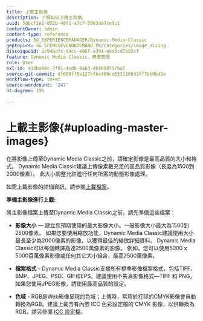 ```yaml
---
title: 上載主影像
description: 了解如何上傳主影像。
uuid: 50bcf2e2-852b-48f1-a7c7-5063a87ce9c1
contentOwner: admin
content-type: reference
products: SG_EXPERIENCEMANAGER/Dynamic-Media-Classic
geptopics: SG_SCENESEVENONDEMAND_PK/categories/image_sizing
discoiquuid: 8c94bafc-94cc-496f-a394-a945cd7b02cf
feature: Dynamic Media Classic，資產管理
role: User
exl-id: 410ba80c-7f01-4cd0-9ab3-db9658757ba7
source-git-commit: df689ff5a127bfbc400ca5331168d1ff7bb0b42e
workflow-type: tm+mt
source-wordcount: '247'
ht-degree: 19%

---
```


# 上載主影像{#uploading-master-images}

在將影像上傳至Dynamic Media Classic之前，請確定影像是最高品質的大小和格式。 Dynamic Media Classic建議上傳像素數充足的高品質影像（長度為1500到2000像素）。 此大小調整允許進行任何所需的動態影像處理。

如需上載影像的詳細資訊，請參閱[上載檔案](uploading-files.md#uploading_files)。

**準備主影像進行上載:**

將主影像檔案上傳至Dynamic Media Classic之前，請先準備這些檔案：

* **影像大小**  — 建立您預期使用的最大影像大小。一般影像大小最大為1500到2500像素。 如果您要使用縮放功能，Dynamic Media Classic建議使用大小最長至少為2000像素的影像，以獲得最佳的縮放詳細資料。 Dynamic Media Classic可以每個轉譯高達2500萬像素的影像。 例如，您可以使用5000 x 5000百萬像素影像或任何其它大小組合，最高2500萬像素。

* **檔案格式**  - Dynamic Media Classic支援所有標準影像檔案格式，包括TIFF、BMP、JPEG、PSD、GIF和EPS。建議使用不失真影像格式—TIFF 和 PNG。如果您使用JPEG影像，請使用最高品質的設定。

* **色域**  - RGB是Web影像呈現的色域；上傳時，常用於打印的CMYK影像會自動轉換為RGB。建議上載含有內嵌 ICC 色彩設定檔的 CMYK 影像，以供轉換為 RGB。請另參閱 [ICC 設定檔](/help/icc-profiles.md)。
